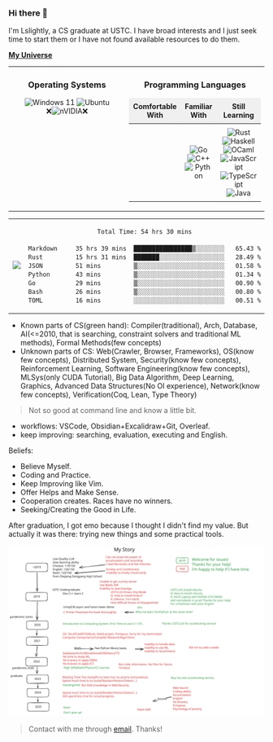 ### Hi there 👋

I'm Lslightly, a CS graduate at USTC. I have broad interests and I just seek time to start them or I have not found available resources to do them.

[**My Universe**](https://lslightly.github.io/)

<div align="center">
  <table style="width: 100%; border-collapse: collapse; border: none;">
    <tr>
      <td style="width: 50%; text-align: center; vertical-align: top;">
        <h3 style="text-align: center;">Operating Systems</h3>
        <img src="https://img.shields.io/badge/Windows%2011-%230079d5.svg?style=for-the-badge&logo=Windows%2011&logoColor=white" alt="Windows 11">
        <img src="https://img.shields.io/badge/Ubuntu-E95420?style=for-the-badge&logo=ubuntu&logoColor=white" alt="Ubuntu"><br>
        ❌<img src="https://img.shields.io/badge/nVIDIA-%2376B900.svg?style=for-the-badge&logo=nVIDIA&logoColor=white" alt="nVIDIA">❌
      </td>
      <td style="width: 50%; text-align: center; vertical-align: top;">
        <h3 style="text-align: center;">Programming Languages</h3>
        <table style="width: 100%; border-collapse: collapse; border: none;">
          <thead>
            <tr style="background-color: #f0f0f0;">
              <th style="text-align: center; padding: 8px; border: none;">Comfortable With</th>
              <th style="text-align: center; padding: 8px; border: none;">Familiar With</th>
              <th style="text-align: center; padding: 8px; border: none;">Still Learning</th>
            </tr>
          </thead>
          <tbody>
            <tr>
              <td style="text-align: center; padding: 8px; border: none;">
              </td>
              <td style="text-align: center; padding: 8px; border: none;">
                <img src="https://img.shields.io/badge/go-%2300ADD8.svg?style=for-the-badge&logo=go&logoColor=white" alt="Go"><br>
                <img src="https://img.shields.io/badge/c++-%2300599C.svg?style=for-the-badge&logo=c%2B%2B&logoColor=white" alt="C++"><br>
                <img src="https://img.shields.io/badge/python-3670A0?style=for-the-badge&logo=python&logoColor=ffdd54" alt="Python">
              </td>
              <td style="text-align: center; padding: 8px; border: none;">
                <img src="https://img.shields.io/badge/rust-%23000000.svg?style=for-the-badge&logo=rust&logoColor=white" alt="Rust"><br>
                <img src="https://img.shields.io/badge/Haskell-5e5086?style=for-the-badge&logo=haskell&logoColor=white" alt="Haskell"><br>
                <img src="https://img.shields.io/badge/OCaml-%23E98407.svg?style=for-the-badge&logo=ocaml&logoColor=white" alt="OCaml"><br>
                <img src="https://img.shields.io/badge/javascript-%23323330.svg?style=for-the-badge&logo=javascript&logoColor=%23F7DF1E" alt="JavaScript"><br>
                <img src="https://img.shields.io/badge/typescript-%23007ACC.svg?style=for-the-badge&logo=typescript&logoColor=white" alt="TypeScript"><br>
                <img src="https://img.shields.io/badge/java-%23ED8B00.svg?style=for-the-badge&logo=openjdk&logoColor=white" alt="Java">
              </td>
            </tr>
          </tbody>
        </table>
      </td>
    </tr>
  </table>
</div>


<div align="center">
  <table style="width: 100%;">
    <tr>
      <td style="text-align: center; width: 50%;">
        <img src="https://github-readme-stats.vercel.app/api?username=lslightly&show_icons=true&theme=transparent">
      </td>
      <td style="text-align: center; width: 50%;">
<!--START_SECTION:waka-->

```txt
Total Time: 54 hrs 30 mins

Markdown     35 hrs 39 mins  ████████████████▒░░░░░░░░   65.43 %
Rust         15 hrs 31 mins  ███████░░░░░░░░░░░░░░░░░░   28.49 %
JSON         51 mins         ▒░░░░░░░░░░░░░░░░░░░░░░░░   01.58 %
Python       43 mins         ▒░░░░░░░░░░░░░░░░░░░░░░░░   01.34 %
Go           29 mins         ▒░░░░░░░░░░░░░░░░░░░░░░░░   00.90 %
Bash         26 mins         ▒░░░░░░░░░░░░░░░░░░░░░░░░   00.80 %
TOML         16 mins         ░░░░░░░░░░░░░░░░░░░░░░░░░   00.51 %
```

<!--END_SECTION:waka-->

  </table>
</div>

- Known parts of CS(green hand): Compiler(traditional), Arch, Database, AI(<=2010, that is searching, constraint solvers and traditional ML methods), Formal Methods(few concepts)
- Unknown parts of CS: Web(Crawler, Browser, Frameworks), OS(know few concepts), Distributed System, Security(know few concepts), Reinforcement Learning, Software Engineering(know few concepts), MLSys(only CUDA Tutorial), Big Data Algorithm, Deep Learning, Graphics, Advanced Data Structures(No OI experience), Network(know few concepts), Verification(Coq, Lean, Type Theory)
> Not so good at command line and know a little bit.
- workflows: VSCode, Obsidian+Excalidraw+Git, Overleaf.
- keep improving: searching, evaluation, executing and English.

Beliefs:
- Believe Myself.
- Coding and Practice.
- Keep Improving like Vim.
- Offer Helps and Make Sense.
- Cooperation creates. Races have no winners.
- Seeking/Creating the Good in Life.

After graduation, I got emo because I thought I didn't find my value. But actually it was there: trying new things and some practical tools.

![My Story](story.svg)

> Contact with me through [email](mailto:lqw332664203@mail.ustc.edu.cn). Thanks!
